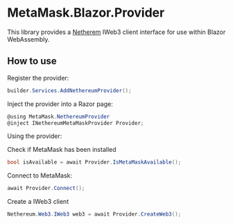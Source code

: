 ﻿# MetaMask.Blazor.Provider

This library provides a [Netherem](https://nethereum.com) IWeb3 client interface for use within Blazor WebAssembly.

## How to use

Register the provider:

```cs
builder.Services.AddNethereumProvider();
```

Inject the provider into a Razor page:

```cs
@using MetaMask.NethereumProvider
@inject INethereumMetaMaskProvider Provider;
```

Using the provider:

Check if MetaMask has been installed

```cs
bool isAvailable = await Provider.IsMetaMaskAvailable();
```

Connect to MetaMask:

```cs
await Provider.Connect();
```

Create a IWeb3 client

```cs
Nethereum.Web3.IWeb3 web3 = await Provider.CreateWeb3();
```